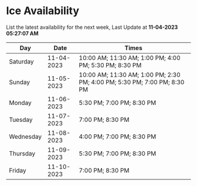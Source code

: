 # Ice Availability

List the latest availability for the next week, Last Update at **11-04-2023 05:27:07 AM**

| Day         | Date        | Times       |
| ----------- | ----------- | ----------- |
|Saturday|11-04-2023|10:00 AM; 11:30 AM; 1:00 PM; 4:00 PM; 5:30 PM; 8:30 PM|
|Sunday|11-05-2023|10:00 AM; 11:30 AM; 1:00 PM; 2:30 PM; 4:00 PM; 5:30 PM; 7:00 PM; 8:30 PM|
|Monday|11-06-2023|5:30 PM; 7:00 PM; 8:30 PM|
|Tuesday|11-07-2023|7:00 PM; 8:30 PM|
|Wednesday|11-08-2023|4:00 PM; 7:00 PM; 8:30 PM|
|Thursday|11-09-2023|5:30 PM; 7:00 PM; 8:30 PM|
|Friday|11-10-2023|7:00 PM; 8:30 PM|
